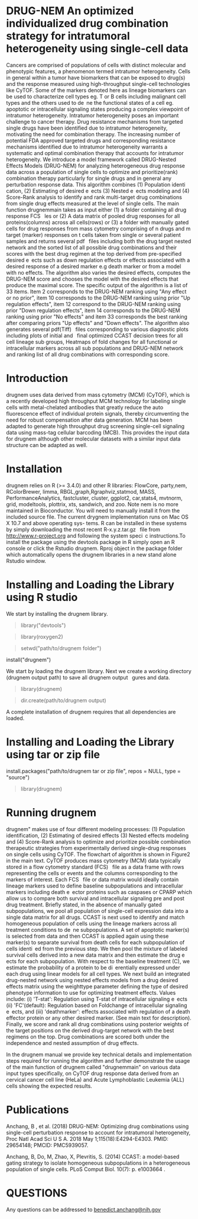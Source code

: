 # DRUG-NEM An optimized individualized drug combination strategy for intratumoral heterogeneity using single-cell data



Cancers are comprised of populations of cells with distinct molecular and phenotypic features, a
phenomenon termed intratumor heterogeneity. Cells in general within a tumor have biomarkers that
can be exposed to drug(s) and the response measured using high-throughput single-cell technologies like
CyTOF. Some of the markers denoted here as lineage biomarkers can be used to characterize cell types
eg. T or B cells including malignant cell types and the others used to de ne the functional states of a cell
eg. apoptotic or intracellular signaling states producing a complex viewpoint of intratumor heterogeneity.
Intratumor heterogeneity poses an important challenge to cancer therapy. Drug resistance mechanisms
from targeted single drugs have been identified due to intratumor heterogeneity, motivating the need for
combination therapy. The increasing number of potential FDA approved targeted drugs and corresponding
resistance mechanisms identified due to intratumor heterogeneity warrants a systematic and optimal
combination therapy that accounts for intratumor heterogeneity.
We introduce a model framework called DRUG-Nested Effects Models (DRUG-NEM) for analyzing
heterogeneous drug response data across a population of single cells to optimize and prioritize(rank)
combination therapy particularly for single drugs and in general any perturbation response data. This
algorithm combines (1) Population identi cation, (2) Estimating of desired e ects (3) Nested e ects
modeling and (4) Score-Rank analysis to identify and rank multi-target drug combinations from single
drug effects measured at the level of single cells. The main function drugnemmain takes as input either
(1) a folder containing all drug response FCS  les or (2) A data matrix of pooled drug responses for
all proteins(columns) across all cells(rows) or (3) a folder with manually gated cells for drug responses
from mass cytometry comprising of n drugs and m target (marker) responses on t cells taken from single
or several patient samples and returns several pdf  files including both the drug target nested network
and the sorted list of all possible drug combinations and their scores with the best drug regimen at the
top derived from pre-specified desired e ects such as down regulation effects or effects associated with a
desired response of a desired marker e.g death marker or from a model with no effects. The algorithm
also varies the desired effects, computes the DRUG-NEM score and chooses the model with the desired
effects that produce the maximal score.
The specific output of the algorithm is a list of 33 items. Item 2 corresponds to the DRUG-NEM
ranking using "Any effect or no prior", item 10 corresponds to the DRUG-NEM ranking using prior "Up
regulation effects", item 12 correspond to the DRUG-NEM ranking using prior "Down regulation effects",
item 14 corresponds to the DRUG-NEM ranking using prior "No effects" and item 33 corresponds the
best ranking after comparing priors "Up effects" and "Down effects". The algorithm also generates several
pdf(Tiff)  files corresponding to various diagnostic plots including plots of initial and  final optimized
CCAST decision trees for all cell lineage sub groups, Heatmaps of fold changes for all functional or
intracellular markers across all sub populations and DRUG-NEM network and ranking list of all drug
combinations with corresponding score.

# Introduction
drugnem uses data derived from mass cytometry (MCM) (CyTOF), which is a recently developed high
throughput MCM technology for labeling single cells with metal-chelated antibodies that greatly reduce the
auto fluorescence effect of individual protein signals, thereby circumventing the need for robust compensation
after data generation. MCM has been adapted to generate high throughput drug screening single-cell
signaling data using mass-tag cellular barcoding (MCB). This provides the input data for drugnem
although other molecular datasets with a similar input data structure can be adapted as well.

# Installation
drugnem relies on R (>= 3.4.0) and other R libraries: 
FlowCore, party,nem, RColorBrewer, limma, RBGL,graph,Rgraphviz,statmod,
MASS, PerformanceAnalytics, fastcluster, cluster, ggplot2, car,stats4, mvtnorm, grid, modeltools, plottrix,
xts, sandwich, and zoo. Note nem is no more maintained in Bioconductor. You will need to manually install it from the included source file. 
The current drygnem implementation runs on Mac OS X 10.7 and above operating sys-
tems. R can be installed in these systems by simply downloading the most recent R-x.y.z.tar.gz  file from
http://www.r-project.org and following the system speci c instructions.To install the package using the
devtools package in R simply open an R console or click the Rstudio drugnem. Rproj object in the package
folder which automatically opens the drugnem libraries in a new stand alone Rstudio window.

# Installing and Loading the Library using R studio

We start by installing the drugnem library.

>library("devtools")

>library(roxygen2)

>setwd("path/to/drugnem folder")

install("drugnem")

We start by loading the drugnem library. Next we create a working directory (drugnem output path) to
save all drugnem output  gures and data.

>library(drugnem)

>dir.create(path/to/drugnem output)

A complete installation of drugnem requires that all dependencies are loaded.

# Installing and Loading the Library using tar or zip file

install.packages("path/to/drugnem tar or zip file", repos = NULL, type = "source")

> library(drugnem)

# Running drugnem

drugnem" makes use of four different modeling processes: (1) Population identification, (2) Estimating of
desired effects (3) Nested effects modeling and (4) Score-Rank analysis to optimize and prioritize possible
combination therapeutic strategies from experimentally derived single-drug responses on single cells using
CyTOF. The flowchart of algorithm is shown in Figure2 in the main text. CyTOF produces mass
cytometry (MCM) data typically stored in a flow cytometry standard (FCS)  file as a data frame with rows
representing the cells or events and the columns corresponding to the markers of interest. Each FCS  file or
data matrix would ideally contain lineage markers used to define baseline subpopulations and intracellular
markers including death e ector proteins such as caspases or CPARP which allow us to compare both
survival and intracellular signaling pre and post drug treatment. Briefly stated, in the absence of manually
gated subpopulations, we pool all population of single-cell expression data into a single data matrix for all
drugs. CCAST is next used to identify and match homogeneous population of cells using the lineage
markers across all treatment conditions to de ne subpopulations. A set of apoptotic marker(s) is selected
from data and then CCAST is applied again using these marker(s) to separate survival from death cells
for each subpopulation of cells identi ed from the previous step. We then pool the mixture of labeled
survival cells derived into a new data matrix and then estimate the drug e ects for each subpopulation.
With respect to the baseline treatment (C), we estimate the probability of a protein to be di erentially
expressed under each drug using linear models for all cell types. We next build an integrated drug-nested
network using nested effects models from a drug desired effects matrix using the weighttype parameter
defining the type of desired phenotype information to use for optimizing treatment effects. Values include:
(i) 'T-stat': Regulation using T-stat of intracellular signaling e ects (ii) 'FC'(default): Regulation based
on Foldchange of intracellular signaling e ects, and (iii) 'deathmarker': effects associated with regulation
of a death effector protein or any other desired marker. (See main text for description). Finally, we score
and rank all drug combinations using posterior weights of the target positions on the derived drug-target
network with the best regimens on the top. Drug combinations are scored both under the independence
and nested assumption of drug effects.

In the drugnem manual we provide key technical details and implementation steps required for running the
algorithm and further demonstrate the usage of the main function of drugnem called "drugnemmain" on
various data input types specifically, on CyTOF drug response data derived from an cervical cancer cell line
(HeLa) and Acute Lymphoblastic Leukemia (ALL) cells showing the expected results. 


# Publications

Anchang, B , et al. (2018) DRUG-NEM: Optimizing drug combinations using single-cell perturbation
response to account for intratumoral heterogeneity, Proc Natl Acad Sci U S A. 2018 May 1;115(18):E4294-E4303. PMID: 29654148; PMCID: PMC5939057.

Anchang, B, Do, M, Zhao, X, Plevritis, S. (2014) CCAST: a model-based gating strategy to isolate
homogeneous subpopulations in a heterogeneous population of single cells. PLoS Comput Biol. 10(7): p.
e1003664 .

# QUESTIONS
Any questions can be addressed to benedict.anchang@nih.gov
